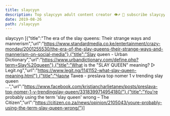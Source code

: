 ```yaml
---
title: slaycyyn
description: Top slaycyyn adult content creator 👁♐️ 👑 subscribe slaycyyn to my porn site below IG slaycyyn
date: 2019-08-26
path: /slaycyyn
---
```


slaycyyn
[{"title":"The era of the slay queens: Their strange ways and mannerism","url":"https://www.standardmedia.co.ke/entertainment/crazy-monday/2001255530/the-era-of-the-slay-queens-their-strange-ways-and-mannerism-on-social-media"},{"title":"Slay queen - Urban Dictionary","url":"https://www.urbandictionary.com/define.php?term=Slay%20queen"},{"title":"What is the \"SLAY QUEEN\" meaning? ▷ Legit.ng","url":"https://www.legit.ng/1141152-what-slay-queen-meaning.html"},{"title":"Чарли Танев - preslava top nomer 1 v trending slay queen ...","url":"https://www.facebook.com/kristiancharlietanev/posts/preslava-top-nomer-1-v-trendingslay-queen/3318399714954180/"},{"title":"You're probably using the term 'slay queen' wrong – The Citizen","url":"https://citizen.co.za/news/opinion/2105043/youre-probably-using-the-term-slay-queen-wrong/"}]

